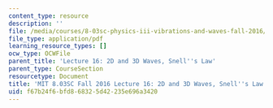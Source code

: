 ```yaml
---
content_type: resource
description: ''
file: /media/courses/8-03sc-physics-iii-vibrations-and-waves-fall-2016/f67b24f6bfd868325d42235e696a3420_MIT8_03SCF16_Lec16.pdf
file_type: application/pdf
learning_resource_types: []
ocw_type: OCWFile
parent_title: 'Lecture 16: 2D and 3D Waves, Snell''s Law'
parent_type: CourseSection
resourcetype: Document
title: 'MIT 8.03SC Fall 2016 Lecture 16: 2D and 3D Waves, Snell''s Law'
uid: f67b24f6-bfd8-6832-5d42-235e696a3420
---
```

